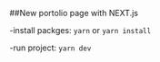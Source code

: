 ##New portolio page with NEXT.js

-install packges: 
`yarn` or `yarn install`

-run project:
`yarn dev`